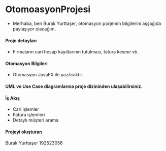 # OtomoasyonProjesi


* Merhaba, ben Burak Yurttaşer, otomasyon porjemin bilgilerini aşşağıda paylaşıyor olacağım.


#### Proje detayları

* Firmaların cari hesap kayıtlarının tutulması, fatura kesme vb.

#### Otomasyon Bilgileri

* Otomasyon JavaFX ile yazılcaktır.


#### UML ve Use Case diagramlarına proje dizininden ulaşabilirsiniz.


#### İş Akış

* Cari işlemler
* Fatura işlemleri
* Detaylı müşteri arama

#### Projeyi oluşturan

Burak Yurttaşer
192523056
